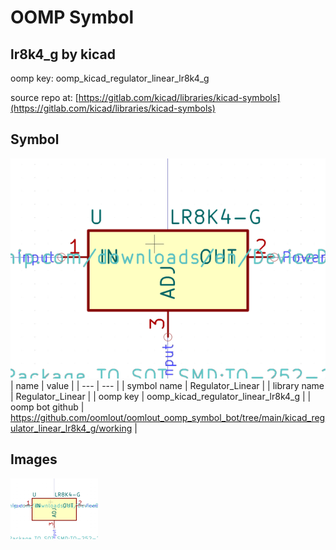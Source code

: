 # OOMP Symbol  
## lr8k4_g  by kicad  
  
oomp key: oomp_kicad_regulator_linear_lr8k4_g  
  
source repo at: [https://gitlab.com/kicad/libraries/kicad-symbols](https://gitlab.com/kicad/libraries/kicad-symbols)  
## Symbol  
  
[![working.png](working_600.png)](working.png)  
| name | value | 
| --- | --- | 
| symbol name | Regulator_Linear | 
| library name | Regulator_Linear | 
| oomp key | oomp_kicad_regulator_linear_lr8k4_g | 
| oomp bot github | https://github.com/oomlout/oomlout_oomp_symbol_bot/tree/main/kicad_regulator_linear_lr8k4_g/working | 
## Images  
  
[![working.png](working_140.png)](working.png)  
